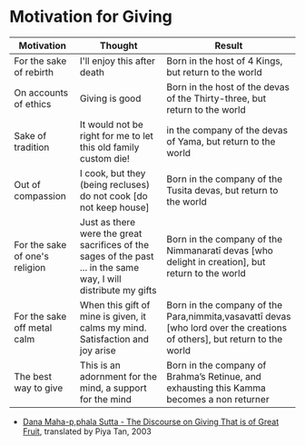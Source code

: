 # Motivation for Giving

| Motivation | Thought | Result |
| -- | -- | -- |
| For the sake of rebirth | I'll enjoy this after death | Born in the host of 4 Kings, but return to the world |
| On accounts of ethics | Giving is good | Born in the host of the devas of the Thirty-three, but return to the world | 
| Sake of tradition | It would not be right for me to let this old family custom die! | in the company of the devas of Yama, but return to the world |
| Out  of compassion | I cook, but they (being recluses) do not cook [do not keep house] | Born in the company of the Tusita devas, but return to the world |
| For the sake of one's religion | Just as there were the great sacrifices of the sages of the past ... in the same way, I will distribute my gifts | Born in the company of the Nimmanaratī devas [who delight in creation], but return to the world |
| For the sake off metal calm | When this gift of mine is given, it calms my mind. Satisfaction and joy arise | Born in the company of the Para,nimmita,vasavattī devas [who lord over the creations of others], but return to the world |
| The best way to give | This is an adornment for the mind, a support for the mind| Born in the company of Brahma’s Retinue, and exhausting this Kamma becomes a non returner |

* [Dana Maha-p,phala Sutta - The Discourse on Giving That is of Great Fruit](http://dharmafarer.org/wordpress/wp-content/uploads/2009/12/2.3_Dana_Mahapphala_S_a7.49_piya_bk.pdf), translated by Piya Tan, 2003